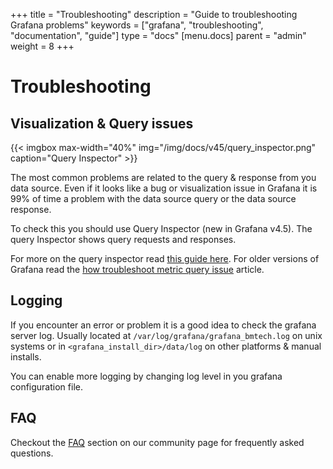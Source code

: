 +++
title = "Troubleshooting"
description = "Guide to troubleshooting Grafana problems"
keywords = ["grafana", "troubleshooting", "documentation", "guide"]
type = "docs"
[menu.docs]
parent = "admin"
weight = 8
+++


# Troubleshooting

## Visualization & Query issues

{{< imgbox max-width="40%" img="/img/docs/v45/query_inspector.png" caption="Query Inspector" >}}

The most common problems are related to the query & response from you data source. Even if it looks
like a bug or visualization issue in Grafana it is 99% of time a problem with the data source query or
the data source response.

To check this you should use Query Inspector (new in Grafana v4.5). The query Inspector shows query requests and responses.

For more on the query inspector read [this guide here](https://community.grafana.com/t/using-grafanas-query-inspector-to-troubleshoot-issues/2630). For
older versions of Grafana read the [how troubleshoot metric query issue](https://community.grafana.com/t/how-to-troubleshoot-metric-query-issues/50/2) article.

## Logging

If you encounter an error or problem it is a good idea to check the grafana server log. Usually
located at `/var/log/grafana/grafana_bmtech.log` on unix systems or in `<grafana_install_dir>/data/log` on
other platforms & manual installs.

You can enable more logging by changing log level in you grafana configuration file.

## FAQ

Checkout the [FAQ](https://community.grafana.com/c/howto/faq) section on our community page for frequently
asked questions.

